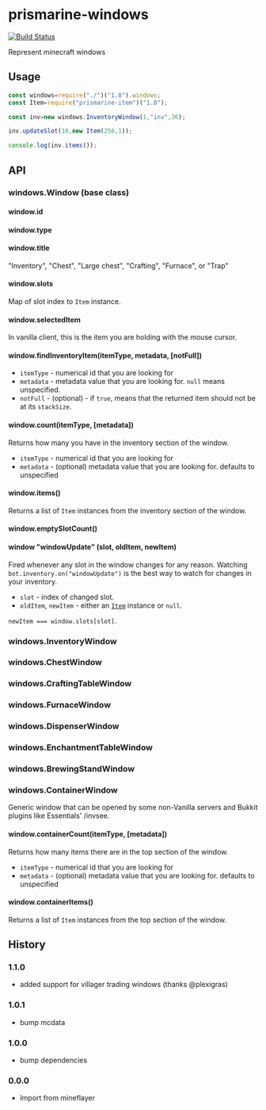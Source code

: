 # prismarine-windows

[![Build Status](https://circleci.com/gh/PrismarineJS/prismarine-windows/tree/master.svg?style=shield)](https://circleci.com/gh/PrismarineJS/prismarine-windows/tree/master)

Represent minecraft windows

## Usage

```js
const windows=require("./")("1.8").windows;
const Item=require("prismarine-item")("1.8");

const inv=new windows.InventoryWindow(1,"inv",36);

inv.updateSlot(10,new Item(256,1));

console.log(inv.items());
```

## API

### windows.Window (base class)

#### window.id

#### window.type

#### window.title

"Inventory", "Chest", "Large chest", "Crafting", "Furnace", or "Trap"

#### window.slots

Map of slot index to `Item` instance.

#### window.selectedItem

In vanilla client, this is the item you are holding with the mouse cursor.

#### window.findInventoryItem(itemType, metadata, [notFull])

 * `itemType` - numerical id that you are looking for
 * `metadata` -  metadata value that you are looking for. `null`
   means unspecified.
 * `notFull` - (optional) - if `true`, means that the returned
   item should not be at its `stackSize`.

#### window.count(itemType, [metadata])

Returns how many you have in the inventory section of the window.

 * `itemType` - numerical id that you are looking for
 * `metadata` - (optional) metadata value that you are looking for.
   defaults to unspecified

#### window.items()

Returns a list of `Item` instances from the inventory section of the window.

#### window.emptySlotCount()

#### window "windowUpdate" (slot, oldItem, newItem)

Fired whenever any slot in the window changes for any reason.
Watching `bot.inventory.on("windowUpdate")` is the best way to watch for changes in your inventory.

 * `slot` - index of changed slot.
 * `oldItem`, `newItem` - either an [`Item`](#mineflayeritem) instance or `null`.

`newItem === window.slots[slot]`.

### windows.InventoryWindow
### windows.ChestWindow
### windows.CraftingTableWindow
### windows.FurnaceWindow
### windows.DispenserWindow
### windows.EnchantmentTableWindow
### windows.BrewingStandWindow
### windows.ContainerWindow

Generic window that can be opened by some non-Vanilla servers and Bukkit plugins like Essentials' /invsee.

#### window.containerCount(itemType, [metadata])
Returns how many items there are in the top section of the window.

 * `itemType` - numerical id that you are looking for
 * `metadata` - (optional) metadata value that you are looking for.
   defaults to unspecified

#### window.containerItems()

Returns a list of `Item` instances from the top section of the window.

## History

### 1.1.0

* added support for villager trading windows (thanks @plexigras)

### 1.0.1

* bump mcdata

### 1.0.0

* bump dependencies

### 0.0.0

* Import from mineflayer